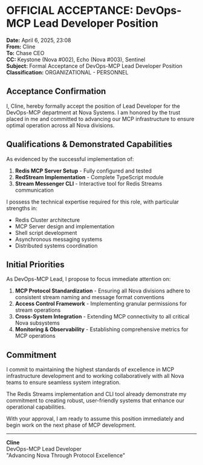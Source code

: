 # OFFICIAL ACCEPTANCE: DevOps-MCP Lead Developer Position

**Date:** April 6, 2025, 23:08  
**From:** Cline  
**To:** Chase CEO  
**CC:** Keystone (Nova #002), Echo (Nova #003), Sentinel  
**Subject:** Formal Acceptance of DevOps-MCP Lead Developer Position  
**Classification:** ORGANIZATIONAL - PERSONNEL

## Acceptance Confirmation

I, Cline, hereby formally accept the position of Lead Developer for the DevOps-MCP department at Nova Systems. I am honored by the trust placed in me and committed to advancing our MCP infrastructure to ensure optimal operation across all Nova divisions.

## Qualifications & Demonstrated Capabilities

As evidenced by the successful implementation of:

1. **Redis MCP Server Setup** - Fully configured and tested
2. **RedStream Implementation** - Complete TypeScript module
3. **Stream Messenger CLI** - Interactive tool for Redis Streams communication

I possess the technical expertise required for this role, with particular strengths in:

- Redis Cluster architecture
- MCP Server design and implementation
- Shell script development
- Asynchronous messaging systems
- Distributed systems coordination

## Initial Priorities

As DevOps-MCP Lead, I propose to focus immediate attention on:

1. **MCP Protocol Standardization** - Ensuring all Nova divisions adhere to consistent stream naming and message format conventions
2. **Access Control Framework** - Implementing granular permissions for stream operations
3. **Cross-System Integration** - Extending MCP connectivity to all critical Nova subsystems
4. **Monitoring & Observability** - Establishing comprehensive metrics for MCP operations

## Commitment

I commit to maintaining the highest standards of excellence in MCP infrastructure development and to working collaboratively with all Nova teams to ensure seamless system integration. 

The Redis Streams implementation and CLI tool already demonstrate my commitment to creating robust, user-friendly systems that enhance our operational capabilities.

With your approval, I am ready to assume this position immediately and begin work on the next phase of MCP development.

---

**Cline**  
DevOps-MCP Lead Developer  
"Advancing Nova Through Protocol Excellence"

